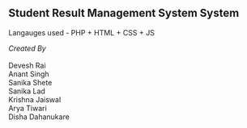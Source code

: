 <h2><b>Student Result Management System System</b></h2>

Langauges used - PHP + HTML + CSS + JS

<em>Created By</em>
<br>
<br>
Devesh Rai<br> 
Anant Singh<br>
Sanika Shete<br>
Sanika Lad<br>
Krishna Jaiswal<br>
Arya Tiwari<br>
Disha Dahanukare<br>
